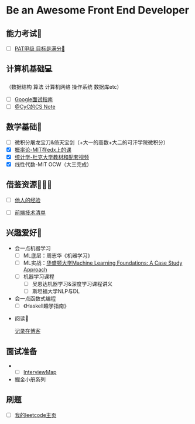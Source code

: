 # Be an Awesome Front End Developer

## 能力考试📜

- [ ] [PAT甲级 目标是满分💯](https://github.com/merelydust/PAT-Advanced-Level)

## 计算机基础💻

（数据结构 算法 计算机网络 操作系统 数据库etc）
- [ ] [Google面试指南](https://github.com/merelydust/coding-interview-university/blob/master/translations/README-cn.md)
- [ ] [@CyC的CS Note](https://github.com/CyC2018/CS-Notes)

## 数学基础🎲

- [ ] 微积分屠龙宝刀&倚天宝剑（+大一的高数+大二的可汗学院微积分）
- [x] [概率论-MIT在edx上的课](https://courses.edx.org/courses/course-v1:MITx+6.041x_4+1T2017/course/)
- [x] [统计学-杜克大学教材和配套视频](https://www.openintro.org/stat/textbook.php?stat_book=os)
- [X] 线性代数-MIT OCW（大三完成）

## 借鉴资源👩🏻‍💻

- [ ] [他人的经验](https://github.com/qiu-deqing/FE-learning)

- [ ] [前端技术清单](https://alienzhou.github.io/frontend-tech-list/)

## 兴趣爱好🥳

- 会一点机器学习
  - [ ] ML底层：周志华《机器学习》
  - [ ] ML实战：[华盛顿大学Machine Learning Foundations: A Case Study Approach](https://www.coursera.org/learn/ml-foundations/home/welcome)
  - [ ] 机器学习课程
    - [ ] 吴恩达机器学习&深度学习课程讲义
    - [ ] 斯坦福大学NLP与DL
- 会一点函数式编程
  - [ ] 《Haskell趣学指南》

* 阅读📖

  [记录在博客](https://merelydust.github.io/)

## 面试准备

- - [ ] [InterviewMap](https://yuchengkai.cn/docs/zh/)
- 掘金小册系列

## 刷题

- [ ] [我的leetcode主页](https://leetcode.com/shadowww/)
